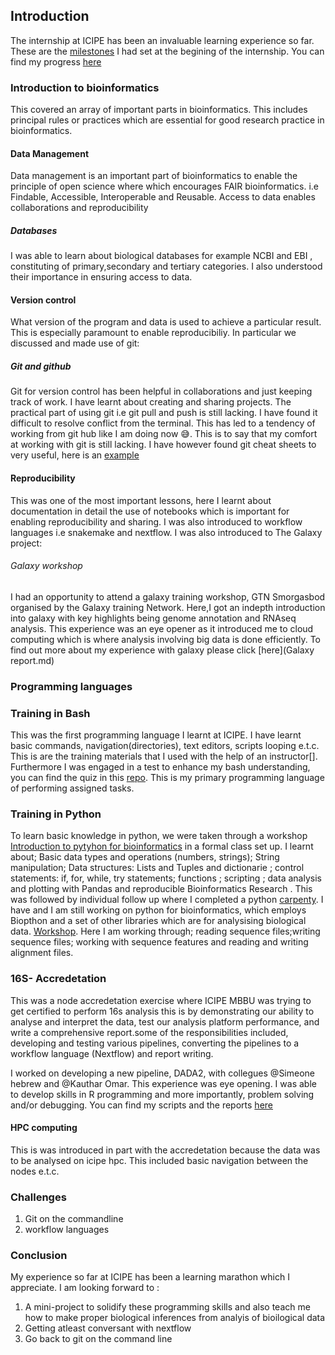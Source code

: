 ## Introduction

The internship at ICIPE has been an invaluable learning experience so far. These are the [milestones](Roadmap.md) I had set at the begining of the internship. You can find my progress [here](https://github.com/Asatsa/internship_repo1/issues/2)


### Introduction to bioinformatics
This covered an array of important parts in bioinformatics. This includes principal rules or practices which are essential for good research practice in bioinformatics.
#### Data Management
Data management is an important part of bioinformatics to enable the principle of open science where which encourages FAIR bioinformatics. i.e Findable, Accessible, Interoperable and Reusable. Access to data enables collaborations and reproducibility
##### Databases
I was able to learn about biological databases for example NCBI and EBI , constituting of primary,secondary and tertiary categories. I also understood their importance in ensuring access to data.

#### Version control
What version of the program and data is used to achieve a particular result. This is especially paramount to enable reproducibiliy. In particular we discussed and made use of git:

##### Git and github

Git for version control has been helpful in collaborations and just keeping track of work. I have learnt about creating and sharing projects. The practical part of using git i.e git pull and push is still lacking. I have found it difficult to resolve conflict from the terminal. This has led to a tendency of working from git hub like I am doing now 😅. This is to say that my comfort at working with git is still lacking. I have however found git cheat sheets to very useful, here is an [example](https://www.freecodecamp.org/news/git-cheat-sheet/)

#### Reproducibility
This was one of the most important lessons, here I learnt about documentation in detail the use of notebooks which is important for enabling reproducibility and sharing. I was also introduced to workflow languages i.e snakemake and nextflow.
I was also introduced to The Galaxy project:
###### Galaxy workshop
I had an opportunity to attend a galaxy training workshop, GTN Smorgasbod organised by the Galaxy training Network. Here,I got an indepth introduction into galaxy with key highlights being genome annotation and RNAseq analysis. This experience was an eye opener as it introduced me to cloud computing which is where analysis involving big data is done efficiently. To find out more about my experience with galaxy please click [here](Galaxy report.md)


### Programming languages
### Training in Bash

This was the first programming language I learnt at ICIPE. I have learnt basic commands, navigation(directories), text editors, scripts looping e.t.c. This is are the training materials that I used with the help of an instructor[]. Furthermore I was engaged in a test to enhance my bash understanding, you can find the quiz in this [repo](https://github.com/Asatsa/bash-quiz). This is my primary programming language of performing assigned tasks.


### Training in Python
To learn basic knowledge in python, we were taken through a workshop [Introduction to pytyhon for bioinformatics](https://github.com/kipkurui/Python4Bioinformatics2019) in a formal class set up. I learnt about;    Basic data types and operations (numbers, strings); String manipulation; Data structures: Lists and Tuples and dictionarie ; control statements: if, for, while, try statements; functions ; scripting ; data analysis and plotting with Pandas and reproducible Bioinformatics Research . This was followed by individual follow up where I completed a python [carpenty](https://swcarpentry.github.io/python-novice-inflammation/). I have and I am still working on python for bioinformatics, which employs Biopthon and a set of other libraries which are for analysising biological data. [Workshop](https://github.com/peterjc/biopython_workshop). Here I am working through; reading sequence files;writing sequence files; working with sequence features and reading and writing alignment files.

### 16S- Accredetation
This was a node accredetation exercise where ICIPE MBBU was trying to get certified to perform 16s analysis this is by demonstrating our ability to analyse and interpret the data, test our analysis platform performance, and write a comprehensive report.some of the responsibilities included, developing and testing various pipelines, converting the pipelines to a workflow language (Nextflow) and report writing. 

I worked on developing a new pipeline, DADA2, with collegues @Simeone hebrew and @Kauthar Omar. This experience was eye opening. I was able to develop skills in R programming and more importantly, problem solving and/or debugging. You can find my scripts and the reports [here](https://github.com/mbbu/16S_Accreditation)

#### HPC computing
This is was introduced in part with the accredetation because the data was to be analysed on icipe hpc. This included basic navigation between the nodes e.t.c.

### Challenges
1. Git on the commandline
2. workflow languages

### Conclusion
My experience so far at ICIPE has been a learning marathon which I appreciate. I am looking forward to :
1. A mini-project to solidify these programming skills and also teach me how to make proper biological inferences from analyis of bioilogical data
2. Getting atleast conversant with nextflow
3. Go back to  git on the command line

